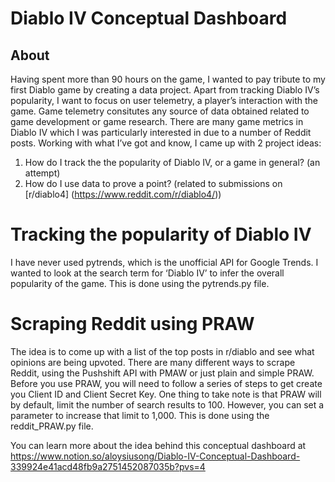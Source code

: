 # Diablo IV Conceptual Dashboard

## About 

Having spent more than 90 hours on the game, I wanted to pay tribute to my first Diablo game by creating a data project. Apart from tracking Diablo IV’s popularity, I want to focus on user telemetry, a player’s interaction with the game. Game telemetry consitutes any source of data obtained related to game development or game research. There are many game metrics in Diablo IV which I was particularly interested in due to a number of Reddit posts. Working with what I’ve got and know, I came up with 2 project ideas:

1. How do I track the the popularity of Diablo IV, or a game in general? (an attempt)
2. How do I use data to prove a point? (related to submissions on [r/diablo4] (https://www.reddit.com/r/diablo4/))

# Tracking the popularity of Diablo IV
I have never used pytrends, which is the unofficial API for Google Trends. I wanted to look at the search term for ‘Diablo IV’ to infer the overall popularity of the game. This is done using the pytrends.py file.

# Scraping Reddit using PRAW
The idea is to come up with a list of the top posts in r/diablo and see what opinions are being upvoted. There are many different ways to scrape Reddit, using the Pushshift API with PMAW or just plain and simple PRAW. Before you use PRAW, you will need to follow a series of steps to get create you Client ID and Client Secret Key. One thing to take note is that PRAW will by default, limit the number of search results to 100. However, you can set a parameter to increase that limit to 1,000. This is done using the reddit_PRAW.py file.

You can learn more about the idea behind this conceptual dashboard at https://www.notion.so/aloysiusong/Diablo-IV-Conceptual-Dashboard-339924e41acd48fb9a2751452087035b?pvs=4
